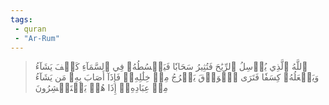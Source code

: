 ```yaml
---
tags: 
 - quran 
 - "Ar-Rum"
---
```


> ٱللَّهُ ٱلَّذِي يُرۡسِلُ ٱلرِّيَٰحَ فَتُثِيرُ سَحَابٗا فَيَبۡسُطُهُۥ فِي ٱلسَّمَآءِ كَيۡفَ يَشَآءُ وَيَجۡعَلُهُۥ كِسَفٗا فَتَرَى ٱلۡوَدۡقَ يَخۡرُجُ مِنۡ خِلَٰلِهِۦۖ فَإِذَآ أَصَابَ بِهِۦ مَن يَشَآءُ مِنۡ عِبَادِهِۦٓ إِذَا هُمۡ يَسۡتَبۡشِرُونَ
